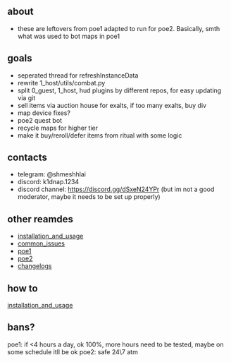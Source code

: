 ## about
- these are leftovers from poe1 adapted to run for poe2. Basically, smth what was used to bot maps in poe1

## goals
<!-- - hud plugin to a tcp sockets (0_guest like)  thx to zimmflo -->
- seperated thread for refreshInstanceData 
- rewrite 1_host/utils/combat.py
- split 0_guest, 1_host, hud plugins by different repos, for easy updating via git
- sell items via auction house for exalts, if too many exalts, buy div
- map device fixes?
- poe2 quest bot
- recycle maps for higher tier
- make it buy/reroll/defer items from ritual with some logic
<!-- - mapdeivce2 rewrite dragtomapobject -->
<!-- - either ingame lootfilter or more accurate pickup or force sell to vendor everything outside of loot picker  -->
<!-- - vaal maps if possible -->
<!-- - towers -->
<!-- - apply deli to maps -->
<!-- - migrate and adapt QuestArea cpass from 1_host/quest.py for poe2 mapper -->
<!-- - migrate and adapt Mapper class from 1_host/maps.py for poe2 mapper -->


## contacts
- telegram: @shmeshhlai
- discord: k1dnap.1234
- discord channel: https://discord.gg/dSxeN24YPr (but im not a good moderator, maybe it needs to be set up properly)

## other reamdes
- [installation_and_usage](readmes/installation_and_usage.md)
- [common_issues](readmes/common_issues.md.md)
- [poe1](readmes/poe1.md) 
- [poe2](readmes/poe2.md)
- [changelogs](readmes/changelogs.md)

## how to
[installation_and_usage](readmes/installation_and_usage.md)
## bans?
poe1: if <4 hours a day, ok 100%, more hours need to be tested, maybe on some schedule itll be ok
poe2: safe 24\7 atm
